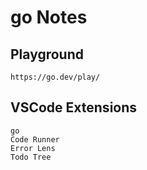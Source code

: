 # go Notes

## Playground

    https://go.dev/play/

## VSCode Extensions

    go
    Code Runner
    Error Lens
    Todo Tree

